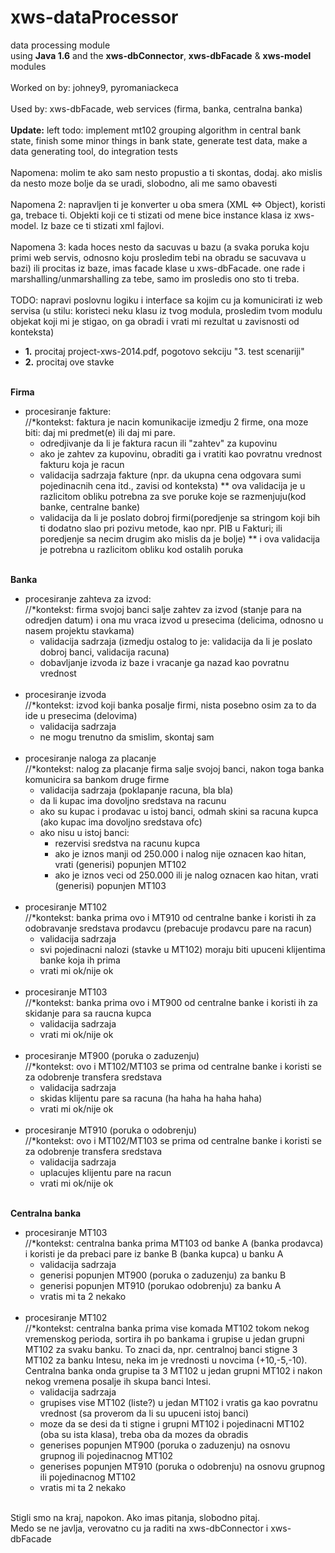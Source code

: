 # xws-dataProcessor
data processing module
<br>
using <b>Java 1.6</b> and the <b>xws-dbConnector</b>, <b>xws-dbFacade</b> & <b>xws-model</b> modules
<br>
<br>
Worked on by: johney9, pyromaniackeca
<br>
<br>
Used by: xws-dbFacade, web services (firma, banka, centralna banka)
<br>
<br>
<b>Update:</b> left todo: implement mt102 grouping algorithm in central bank state, finish some minor things in bank state, generate test data, make a data generating tool, do integration tests
<br>
<br>
Napomena: molim te ako sam nesto propustio a ti skontas, dodaj. ako mislis da nesto moze bolje da se uradi, slobodno, ali me samo obavesti
<br>
<br>
Napomena 2: napravljen ti je konverter u oba smera (XML <=> Object), koristi ga, trebace ti. Objekti koji ce ti stizati od mene bice instance klasa iz xws-model. Iz baze ce ti stizati xml fajlovi.
<br>
<br>
Napomena 3: kada hoces nesto da sacuvas u bazu (a svaka poruka koju primi web servis, odnosno koju prosledim tebi na obradu se sacuvava u bazi) ili procitas iz baze, imas facade klase u xws-dbFacade. one rade i marshalling/unmarshalling za tebe, samo im prosledis ono sto ti treba.
<br>
<br>
TODO: napravi poslovnu logiku i interface sa kojim cu ja komunicirati iz web servisa (u stilu: koristeci neku klasu iz tvog modula, prosledim tvom modulu objekat koji mi je stigao, on ga obradi i vrati mi rezultat u zavisnosti od konteksta)
<ul>
<li><b>1.</b> procitaj project-xws-2014.pdf, pogotovo sekciju "3. test scenariji"</li>
<li><b>2.</b> procitaj ove stavke</li>
</ul>
<br>
<b>Firma</b>
<ul>
  <li>
    procesiranje fakture:
    <br>
    //*kontekst: faktura je nacin komunikacije izmedju 2 firme, ona moze biti: daj mi predmet(e) ili daj mi pare. 
    <ul>
      <li>odredjivanje da li je faktura racun ili "zahtev" za kupovinu</li>
      <li>ako je zahtev za kupovinu, obraditi ga i vratiti kao povratnu vrednost fakturu koja je racun</li>
      <li>validacija sadrzaja fakture (npr. da ukupna cena odgovara sumi pojedinacnih cena itd., zavisi od konteksta) ** ova validacija je u razlicitom obliku potrebna za sve poruke koje se razmenjuju(kod banke, centralne banke)</li>      
      <li>validacija da li je poslato dobroj firmi(poredjenje sa stringom koji bih ti dodatno slao pri pozivu metode, kao npr. PIB u Fakturi; ili poredjenje sa necim drugim ako mislis da je bolje) ** i ova validacija je potrebna u razlicitom obliku kod ostalih poruka</li>    
    </ul>
  </li>
</ul>
<br>
<b>Banka</b>
<ul>
  <li>
    procesiranje zahteva za izvod:
    <br>
    //*kontekst: firma svojoj banci salje zahtev za izvod (stanje para na odredjen datum) i ona mu vraca izvod u presecima (delicima, odnosno u nasem projektu stavkama)
    <ul>
      <li>validacija sadrzaja (izmedju ostalog to je: validacija da li je poslato dobroj banci, validacija racuna)</li>
      <li>dobavljanje izvoda iz baze i vracanje ga nazad kao povratnu vrednost</li>
    </ul>
  </li>
  <br>
  <li>
    procesiranje izvoda
    <br>
    //*kontekst: izvod koji banka posalje firmi, nista posebno osim za to da ide u presecima (delovima)
    <ul>
      <li>validacija sadrzaja</li>
      <li>ne mogu trenutno da smislim, skontaj sam</li>
    </ul>
  </li>
  <br>
  <li>
    procesiranje naloga za placanje
    <br>
    //*kontekst: nalog za placanje firma salje svojoj banci, nakon toga banka komunicira sa bankom druge firme
    <ul>
      <li>validacija sadrzaja (poklapanje racuna, bla bla)</li>
      <li>da li kupac ima dovoljno sredstava na racunu</li>
      <li>ako su kupac i prodavac u istoj banci, odmah skini sa racuna kupca (ako kupac ima dovoljno sredstava ofc)</li>
      <li>
        ako nisu u istoj banci:
        <ul>
          <li>rezervisi sredstva na racunu kupca</li>
          <li>ako je iznos manji od 250.000 i nalog nije oznacen kao hitan, vrati (generisi) popunjen MT102</li>
          <li>ako je iznos veci od 250.000 ili je nalog oznacen kao hitan, vrati (generisi) popunjen MT103</li>
        </ul>
      </li>
    </ul>
  </li>
  <br>
  <li>
    procesiranje MT102
    <br>
    //*kontekst: banka prima ovo i MT910 od centralne banke i koristi ih za odobravanje sredstava prodavcu (prebacuje prodavcu pare na racun)
    <ul>
      <li>validacija sadrzaja</li>
      <li>svi pojedinacni nalozi (stavke u MT102) moraju biti upuceni klijentima banke koja ih prima</li>
      <li>vrati mi ok/nije ok</li>
    </ul>
  </li>
  <br>
  <li>
    procesiranje MT103
    <br>
    //*kontekst: banka prima ovo i MT900 od centralne banke i koristi ih za skidanje para sa raucna kupca
    <ul>
      <li>validacija sadrzaja</li>
      <li>vrati mi ok/nije ok</li>
    </ul>
  </li>
  <br>
  <li>
    procesiranje MT900 (poruka o zaduzenju)
    <br>
    //*kontekst: ovo i MT102/MT103 se prima od centralne banke i koristi se za odobrenje transfera sredstava
    <ul>
      <li>validacija sadrzaja</li>
      <li>skidas klijentu pare sa racuna (ha haha ha haha haha)</li>
      <li>vrati mi ok/nije ok</li>
    </ul>
  </li>
  <br>
  <li>
    procesiranje MT910 (poruka o odobrenju)
    <br>
    //*kontekst: ovo i MT102/MT103 se prima od centralne banke i koristi se za odobrenje transfera sredstava
    <ul>
      <li>validacija sadrzaja</li>
      <li>uplacujes klijentu pare na racun</li>
      <li>vrati mi ok/nije ok</li>
    </ul>
  </li>
</ul>
<br>
<b>Centralna banka</b>
<ul>
  <li>
    procesiranje MT103
    <br>
    //*kontekst: centralna banka prima MT103 od banke A (banka prodavca) i koristi je da prebaci pare iz banke B (banka kupca) u banku A
    <ul>
      <li>validacija sadrzaja</li>
      <li>generisi popunjen MT900 (poruka o zaduzenju) za banku B</li>
      <li>generisi popunjen MT910 (porukao odobrenju) za banku A</li>
      <li>vratis mi ta 2 nekako</li>
    </ul>
  </li>
  <br>
  <li>
    procesiranje MT102
    <br>
    //*kontekst: centralna banka prima vise komada MT102 tokom nekog vremenskog perioda, sortira ih po bankama i grupise u jedan grupni MT102 za svaku banku.
    To znaci da, npr. centralnoj banci stigne 3 MT102 za banku Intesu, neka im je vrednosti u novcima (+10,-5,-10). Centralna banka onda grupise ta 3 MT102 u jedan grupni MT102 i nakon nekog vremena posalje ih skupa banci Intesi.
    <ul>
      <li>validacija sadrzaja</li>
      <li>grupises vise MT102 (liste?) u jedan MT102 i vratis ga kao povratnu vrednost (sa proverom da li su upuceni istoj banci)</li>
      <li>moze da se desi da ti stigne i grupni MT102 i pojedinacni MT102 (oba su ista klasa), treba oba da mozes da obradis</li>
      <li>generises popunjen MT900 (poruka o zaduzenju) na osnovu grupnog ili pojedinacnog MT102</li>
      <li>generises popunjen MT910 (poruka o odobrenju) na osnovu grupnog ili pojedinacnog MT102</li>
      <li>vratis mi ta 2 nekako
    </ul>
  </li>
</ul>
<br>
Stigli smo na kraj, napokon. Ako imas pitanja, slobodno pitaj.
<br>
Medo se ne javlja, verovatno cu ja raditi na xws-dbConnector i xws-dbFacade
